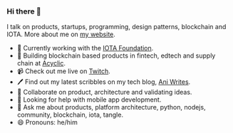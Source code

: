 ### Hi there 👋

I talk on products, startups, programming, design patterns, blockchain and IOTA.
More about me on [my website](https://anirudha.dev).

- 🔭  Currently working with the [IOTA Foundation](https://github.com/iotaledger).
- 🌱  Building blockchain based products in fintech, edtech and supply chain at [Acyclic](https://github.com/acycliclabs). 
- 📹  Check out me live on [Twitch](https://www.twitch.tv/iotadev).
- 🖊  Find out my latest scribbles on my tech blog, [Ani Writes](https://blog.anirudha.dev).
- 👯  Collaborate on product, architecture and validating ideas.
- 🤔  Looking for help with mobile app development.
- 💬  Ask me about products, platform architecture, python, nodejs, community, blockchain, iota, tangle.
- 😄  Pronouns: he/him
